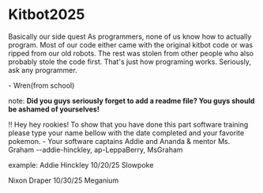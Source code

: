 # Kitbot2025
Basically our side quest
As programmers, none of us know how to actually program.
Most of our code either came with the original kitbot code or was ripped from our old robots.
The rest was stolen from other people who also probably stole the code first.
That's just how programing works.
Seriously, ask any programmer.

\- Wren(from school)

note: **Did you guys seriously forget to add a readme file? You guys should be ashamed of yourselves!**

 !! Hey hey rookies! To show that you have done this part software training
please type your name bellow with the date completed and your favorite pokemon. 
\- Your software captains Addie and Ananda & mentor Ms. Graham 
\-\-addie-hinckley, ap-LeppaBerry, MsGraham

example: Addie Hinckley 10/20/25 Slowpoke

Nixon Draper 10/30/25 Meganium